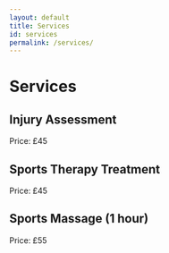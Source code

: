 ```yaml
---
layout: default
title: Services
id: services
permalink: /services/
---
```


# Services

## Injury Assessment
Price: £45

## Sports Therapy Treatment
Price: £45

## Sports Massage (1 hour)
Price: £55
